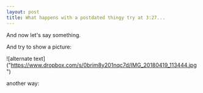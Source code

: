 ```yaml
---
layout: post
title: What happens with a postdated thingy try at 3:27...
---
```

And now let's say something.

And try to show a picture:

![alternate text] ("https://www.dropbox.com/s/0brim8y201nqc7d/IMG_20180419_113444.jpg")

another way:

<p> <src="https://www.dropbox.com/s/0brim8y201nqc7d/IMG_20180419_113444.jpg?dl=0"  style="width: 400px;"/> <p>

